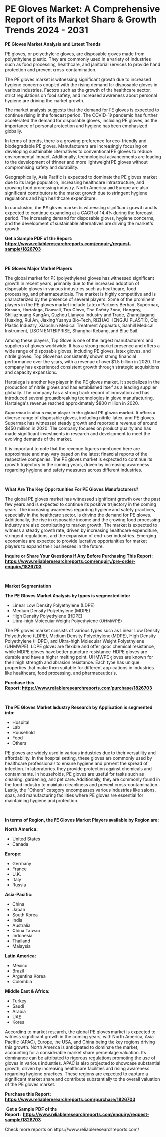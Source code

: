 <p><h1>PE Gloves Market: A Comprehensive Report of its Market Share & Growth Trends 2024 - 2031</h1></p><p><strong>PE Gloves Market Analysis and Latest Trends</strong></p>
<p><p>PE gloves, or polyethylene gloves, are disposable gloves made from polyethylene plastic. They are commonly used in a variety of industries such as food processing, healthcare, and janitorial services to provide hand protection and prevent cross-contamination.</p><p>The PE gloves market is witnessing significant growth due to increased hygiene concerns coupled with the rising demand for disposable gloves in various industries. Factors such as the growth of the healthcare sector, strict regulations on food safety, and increased awareness about personal hygiene are driving the market growth.</p><p>The market analysis suggests that the demand for PE gloves is expected to continue rising in the forecast period. The COVID-19 pandemic has further accelerated the demand for disposable gloves, including PE gloves, as the importance of personal protection and hygiene has been emphasized globally.</p><p>In terms of trends, there is a growing preference for eco-friendly and biodegradable PE gloves. Manufacturers are increasingly focusing on developing sustainable alternatives to conventional PE gloves to reduce environmental impact. Additionally, technological advancements are leading to the development of thinner and more lightweight PE gloves without compromising safety and durability.</p><p>Geographically, Asia Pacific is expected to dominate the PE gloves market due to its large population, increasing healthcare infrastructure, and growing food processing industry. North America and Europe are also significant contributors to the market growth due to stringent hygiene regulations and high healthcare expenditure.</p><p>In conclusion, the PE gloves market is witnessing significant growth and is expected to continue expanding at a CAGR of 14.4% during the forecast period. The increasing demand for disposable gloves, hygiene concerns, and the development of sustainable alternatives are driving the market's growth.</p></p>
<p><strong>Get a Sample PDF of the Report:&nbsp; <a href="https://www.reliableresearchreports.com/enquiry/request-sample/1826703">https://www.reliableresearchreports.com/enquiry/request-sample/1826703</a></strong></p>
<p>&nbsp;</p>
<p><strong>PE Gloves Major Market Players</strong></p>
<p><p>The global market for PE (polyethylene) gloves has witnessed significant growth in recent years, primarily due to the increased adoption of disposable gloves in various industries such as healthcare, food processing, and pharmaceuticals. The market is highly competitive and is characterized by the presence of several players. Some of the prominent players in the PE gloves market include Latexx Partners Berhad, Supermax, Kossan, Hartalega, Daxwell, Top Glove, The Safety Zone, Hongray, Shijiazhuang KangAn, Quzhou Lianyou Industry and Trade, Zhangjiagang Huaxing, Rui An, Jiaxing Yuanyu Bio-Tech, RIZHAO HENGJU PLASTIC, Qiqi Plastic Industry, Xiaochun Medical Treatment Apparatus, Sanhill Medical Instrument, LISON ENTERPRISE, Shanghai Kebang, and Blue Sail.</p><p>Among these players, Top Glove is one of the largest manufacturers and suppliers of gloves worldwide. It has a strong market presence and offers a wide range of disposable gloves, including PE gloves, latex gloves, and nitrile gloves. Top Glove has consistently shown strong financial performance over the years, with a revenue of over $1.5 billion in 2020. The company has experienced consistent growth through strategic acquisitions and capacity expansions.</p><p>Hartalega is another key player in the PE gloves market. It specializes in the production of nitrile gloves and has established itself as a leading supplier globally. The company has a strong track record of innovation and has introduced several groundbreaking technologies in glove manufacturing. Hartalega's revenue reached approximately $800 million in 2020.</p><p>Supermax is also a major player in the global PE gloves market. It offers a diverse range of disposable gloves, including nitrile, latex, and PE gloves. Supermax has witnessed steady growth and reported a revenue of around $450 million in 2020. The company focuses on product quality and has made significant investments in research and development to meet the evolving demands of the market.</p><p>It is important to note that the revenue figures mentioned here are approximate and may vary based on the latest financial reports of the respective companies. The PE gloves market is expected to continue its growth trajectory in the coming years, driven by increasing awareness regarding hygiene and safety measures across different industries.</p></p>
<p>&nbsp;</p>
<p><strong>What Are The Key Opportunities For PE Gloves Manufacturers?</strong></p>
<p><p>The global PE gloves market has witnessed significant growth over the past few years and is expected to continue its positive trajectory in the coming years. The increasing awareness regarding hygiene and safety practices, especially in the healthcare sector, is driving the demand for PE gloves. Additionally, the rise in disposable income and the growing food processing industry are also contributing to market growth. The market is expected to witness a steady growth rate, driven by increasing healthcare expenditure, stringent regulations, and the expansion of end-user industries. Emerging economies are expected to provide lucrative opportunities for market players to expand their businesses in the future.</p></p>
<p><strong>Inquire or Share Your Questions If Any Before Purchasing This Report: <a href="https://www.reliableresearchreports.com/enquiry/pre-order-enquiry/1826703">https://www.reliableresearchreports.com/enquiry/pre-order-enquiry/1826703</a></strong></p>
<p>&nbsp;</p>
<p><strong>Market Segmentation</strong></p>
<p><strong>The PE Gloves Market Analysis by types is segmented into:</strong></p>
<p><ul><li>Linear Low Density Polyethylene (LDPE)</li><li>Medium Density Polyethylene (MDPE)</li><li>High Density Polyethylene (HDPE)</li><li>Ultra-high Molecular Weight Polyethylene (UHMWPE)</li></ul></p>
<p><p>The PE gloves market consists of various types such as Linear Low Density Polyethylene (LDPE), Medium Density Polyethylene (MDPE), High Density Polyethylene (HDPE), and Ultra-high Molecular Weight Polyethylene (UHMWPE). LDPE gloves are flexible and offer good chemical resistance, while MDPE gloves have better puncture resistance. HDPE gloves are durable and have a higher melting point. UHMWPE gloves are known for their high strength and abrasion resistance. Each type has unique properties that make them suitable for different applications in industries like healthcare, food processing, and pharmaceuticals.</p></p>
<p><strong>Purchase this Report:&nbsp;<a href="https://www.reliableresearchreports.com/purchase/1826703">https://www.reliableresearchreports.com/purchase/1826703</a></strong></p>
<p>&nbsp;</p>
<p><strong>The PE Gloves Market Industry Research by Application is segmented into:</strong></p>
<p><ul><li>Hospital</li><li>Lab</li><li>Household</li><li>Food</li><li>Others</li></ul></p>
<p><p>PE gloves are widely used in various industries due to their versatility and affordability. In the hospital setting, these gloves are commonly used by healthcare professionals to ensure hygiene and prevent the spread of infection. In laboratories, they provide protection against chemicals and contaminants. In households, PE gloves are useful for tasks such as cleaning, gardening, and pet care. Additionally, they are commonly found in the food industry to maintain cleanliness and prevent cross-contamination. Lastly, the "Others" category encompasses various industries like salons, spas, and manufacturing facilities where PE gloves are essential for maintaining hygiene and protection.</p></p>
<p>&nbsp;</p>
<p><strong>In terms of Region, the PE Gloves Market Players available by Region are:</strong></p>
<p>
    <p> <strong> North America: </strong>
        <ul>
            <li>United States</li>
            <li>Canada</li>
        </ul>
        </p> 
    <p> <strong> Europe: </strong>
        <ul>
            <li>Germany</li>
            <li>France</li>
            <li>U.K.</li>
            <li>Italy</li>
            <li>Russia</li>
        </ul>
        </p> 
    <p> <strong> Asia-Pacific: </strong>
        <ul>
            <li>China</li>
            <li>Japan</li>
            <li>South Korea</li>
            <li>India</li>
            <li>Australia</li>
            <li>China Taiwan</li>
            <li>Indonesia</li>
            <li>Thailand</li>
            <li>Malaysia</li>
        </ul>
        </p> 
    <p> <strong> Latin America: </strong>
        <ul>
            <li>Mexico</li>
            <li>Brazil</li>
            <li>Argentina Korea</li>
            <li>Colombia</li>
        </ul>
        </p> 
    <p> <strong> Middle East & Africa: </strong>
        <ul>
            <li>Turkey</li>
            <li>Saudi</li>
            <li>Arabia</li>
            <li>UAE</li>
            <li>Korea</li>
        </ul>
    </p>
    </p>
<p><p>According to market research, the global PE gloves market is expected to witness significant growth in the coming years, with North America, Asia Pacific (APAC), Europe, the USA, and China being the key regions driving this growth. North America is anticipated to dominate the market, accounting for a considerable market share percentage valuation. Its dominance can be attributed to rigorous regulations promoting the use of gloves in various industries. APAC is also projected to showcase substantial growth, driven by increasing healthcare facilities and rising awareness regarding hygiene practices. These regions are expected to capture a significant market share and contribute substantially to the overall valuation of the PE gloves market.</p></p>
<p><strong>Purchase this Report: <a href="https://www.reliableresearchreports.com/purchase/1826703">https://www.reliableresearchreports.com/purchase/1826703</a></strong></p>
<p>&nbsp;<strong>Get a Sample PDF of the Report:&nbsp;&nbsp;<a href="https://www.reliableresearchreports.com/enquiry/request-sample/1826703">https://www.reliableresearchreports.com/enquiry/request-sample/1826703</a></strong></p>
<p><strong></strong></p>
<p>Check more reports on https://www.reliableresearchreports.com/</p>